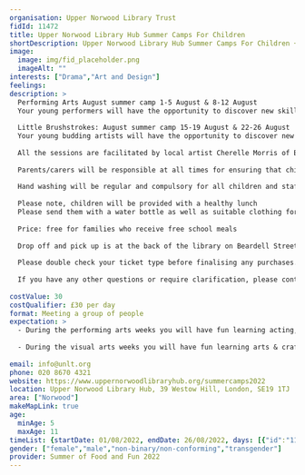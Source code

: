 ```yaml
---
organisation: Upper Norwood Library Trust
fidId: 11472
title: Upper Norwood Library Hub Summer Camps For Children
shortDescription: Upper Norwood Library Hub Summer Camps For Children + description
image:
  image: img/fid_placeholder.png
  imageAlt: ""
interests: ["Drama","Art and Design"]
feelings:
description: >
  Performing Arts August summer camp 1-5 August & 8-12 August
  Your young performers will have the opportunity to discover new skills, techniques and make some new friends as they spend the holidays having fun, creating and exploring drama, movement and music.                    
           
  Little Brushstrokes: August summer camp 15-19 August & 22-26 August 
  Your young budding artists will have the opportunity to discover new skills, techniques and learn about famous artists form around the world and their work as they spend the holidays having fun, creating and exploring art.
  
  All the sessions are facilitated by local artist Cherelle Morris of Brushstrokes Art. 
  
  Parents/carers will be responsible at all times for ensuring that children to do not attend on the day if they are showing any signs or symptoms or illness. 
  
  Hand washing will be regular and compulsory for all children and staff throughout the days.
  
  Please note, children will be provided with a healthy lunch
  Please send them with a water bottle as well as suitable clothing for each day.
  
  Price: free for families who receive free school meals
  
  Drop off and pick up is at the back of the library on Beardell Street.
  
  Please double check your ticket type before finalising any purchases.
  
  If you have any other questions or require clarification, please contact us via email or telephone.
  
costValue: 30
costQualifier: £30 per day
format: Meeting a group of people
expectation: >
  - During the performing arts weeks you will have fun learning acting, drama and improvisation. 
  
  - During the visual arts weeks you will have fun learning arts & crafts activities, things like drawing painting and sculpture. 
  
email: info@unlt.org
phone: 020 8670 4321
website: https://www.uppernorwoodlibraryhub.org/summercamps2022
location: Upper Norwood Library Hub, 39 Westow Hill, London, SE19 1TJ
area: ["Norwood"]
makeMapLink: true
age:
  minAge: 5
  maxAge: 11
timeList: {startDate: 01/08/2022, endDate: 26/08/2022, days: [{"id":"11472","fis_provider_name":"Upper Norwood Library Hub Summer Camps For Children","day":"Monday","start_time":"9:30 AM","end_time":"4:30 PM"},{"id":"11472","fis_provider_name":"Upper Norwood Library Hub Summer Camps For Children","day":"Tuesday","start_time":"9:30 AM","end_time":"4:30 PM"},{"id":"11472","fis_provider_name":"Upper Norwood Library Hub Summer Camps For Children","day":"Wednesday","start_time":"9:30 AM","end_time":"4:30 PM"},{"id":"11472","fis_provider_name":"Upper Norwood Library Hub Summer Camps For Children","day":"Thursday","start_time":"9:30 AM","end_time":"4:30 PM"},{"id":"11472","fis_provider_name":"Upper Norwood Library Hub Summer Camps For Children","day":"Friday","start_time":"9:30 AM","end_time":"4:30 PM"}] }
gender: ["female","male","non-binary/non-conforming","transgender"]
provider: Summer of Food and Fun 2022
---
```


